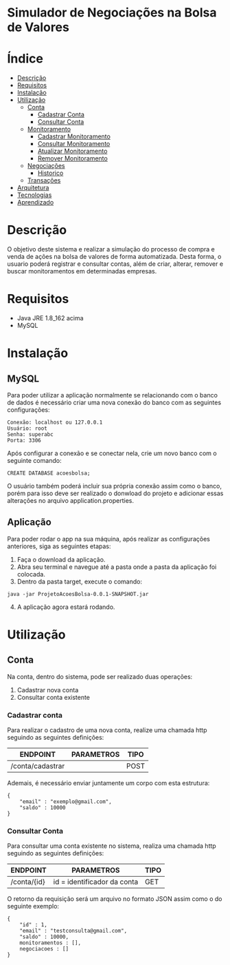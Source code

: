 # Simulador de Negociações na Bolsa de Valores

Índice
========

   * [Descrição](#descrição)
   * [Requisitos](#requisitos)
   * [Instalação](#instalação)
   * [Utilização](#utilização)
      * [Conta](#conta)
        * [Cadastrar Conta](#cadastrar-conta)
        * [Consultar Conta](#consultar-conta)
      * [Monitoramento](#monitoramento)
        * [Cadastrar Monitoramento](#cadastrar-monitoramento)
        * [Consultar Monitoramento](#consultar-monitoramento)
        * [Atualizar Monitoramento](#atualizar-monitoramento)
        * [Remover Monitoramento](#remover-monitoramento)
      * [Negociações](#negociações)
        * [Historico](#historico)
      * [Transações](#transações)
   * [Arquitetura](#arquitetura)
   * [Tecnologias](#tecnologias)
   * [Aprendizado](#aprendizado)

Descrição
========

O objetivo deste sistema e realizar a simulação do processo de compra e venda
de ações na bolsa de valores de forma automatizada. Desta forma, o usuario
poderá registrar e consultar contas, além de criar, alterar, remover e buscar
monitoramentos em determinadas empresas.

Requisitos
========

* Java JRE 1.8_162 acima
* MySQL

Instalação
========

MySQL
--------

Para poder utilizar a aplicação normalmente se relacionando com o banco de 
dados é necessário criar uma nova conexão do banco com as seguintes configurações:

```
Conexão: localhost ou 127.0.0.1
Usuário: root
Senha: superabc
Porta: 3306
```

Após configurar a conexão e se conectar nela, crie um novo banco com o 
seguinte comando:

```
CREATE DATABASE acoesbolsa;
```

O usuário também poderá incluir sua própria conexão assim como o banco, 
porém para isso deve ser realizado o donwload do projeto e adicionar
essas alterações no arquivo application.properties.

Aplicação
--------

Para poder rodar o app na sua máquina, após realizar as configurações anteriores,
siga as seguintes etapas:

1. Faça o download da aplicação.
2. Abra seu terminal e navegue até a pasta onde a pasta da aplicação foi colocada.
3. Dentro da pasta target, execute o comando:
```
java -jar ProjetoAcoesBolsa-0.0.1-SNAPSHOT.jar
```
4. A aplicação agora estará rodando.

Utilização
========

Conta
--------

Na conta, dentro do sistema, pode ser realizado duas operações:

1. Cadastrar nova conta
2. Consultar conta existente

### Cadastrar conta

Para realizar o cadastro de uma nova conta, realize uma chamada http
seguindo as seguintes definições:

| ENDPOINT          | PARAMETROS    | TIPO          |
| -------------     | ------------- | ------------- |
| /conta/cadastrar  |               | POST          |

Ademais, é necessário enviar juntamente um corpo com esta estrutura:

```
{
	"email" : "exemplo@gmail.com",
	"saldo" : 10000
}
```

### Consultar Conta

Para consultar uma conta existente no sistema, realiza uma chamada http
seguindo as seguintes definições:

| ENDPOINT          | PARAMETROS                  | TIPO          |
| -------------     | -------------               | ------------- |
| /conta/{id}       | id = identificador da conta | GET           |

O retorno da requisição será um arquivo no formato JSON assim como o do seguinte exemplo:

```
{
	"id" : 1,
	"email" : "testconsulta@gmail.com",
	"saldo" : 10000,
	monitoramentos : [],
	negociacoes : []
}
```


